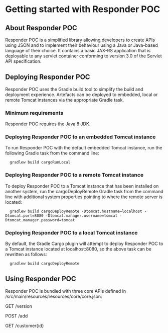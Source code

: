 # Getting started with Responder POC

## About Responder POC

Responder POC is a simplified library allowing developers to create APIs using JSON and to implement their behaviour using a Java or Java-based language of their choice. It contains a basic JAX-RS application that is deployable to any servlet container conforming to version 3.0 of the Servlet API specification.

## Deploying Responder POC

Responder POC uses the Gradle build tool to simplify the build and deployment experience. Artefacts can be deployed to embedded, local or remote Tomcat instances via the appropriate Gradle task.

### Minimum requirements

Responder POC requires the Java 8 JDK.

### Deploying Responder POC to an embedded Tomcat instance

To run Responder POC with the default embedded Tomcat instance, run the following Gradle task from the command line:

```
  gradlew build cargoRunLocal
```
  
### Deploying Responder POC to a remote Tomcat instance

To deploy Responder POC to a Tomcat instance that has been installed on another system, run the cargoDeployRemote Gradle task from the command line with additional system properties pointing to where the remote server is located:

```
  gradlew build cargoDeployRemote -Dtomcat.hostname=localhost -Dtomcat.port=8080 -Dtomcat.manager.username=tomcat -Dtomcat.manager.password=tomcat
```
  
### Deploying Responder POC to a local Tomcat instance

By default, the Gradle Cargo plugin will attempt to deploy Responder POC to a Tomcat instance located at localhost:8080, so the above task can be rewritten as follows:

```
  gradlew build cargoDeployRemote
```
  
## Using Responder POC

Responder POC is bundled with three core APIs defined in /src/main/resources/resources/core/core.json:

  GET /version
  
  POST /add
  
  GET /customer{id}


